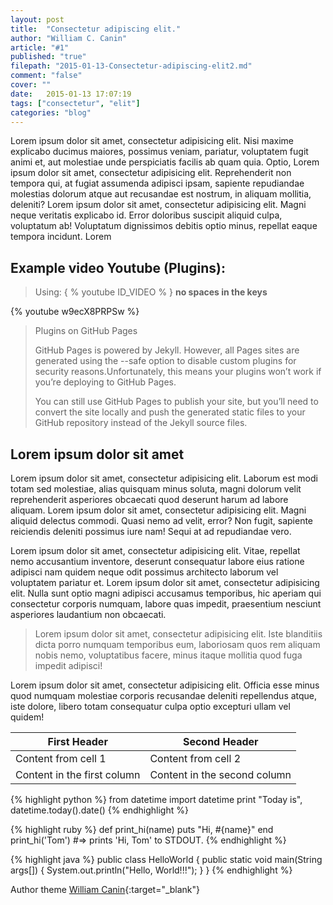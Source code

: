```yaml
---
layout: post
title:  "Consectetur adipiscing elit."
author: "William C. Canin"
article: "#1"
published: "true"
filepath: "2015-01-13-Consectetur-adipiscing-elit2.md"
comment: "false"
cover: ""
date:   2015-01-13 17:07:19
tags: ["consectetur", "elit"]
categories: "blog"
---
```


Lorem ipsum dolor sit amet, consectetur adipisicing elit. Nisi maxime explicabo ducimus maiores, possimus veniam, pariatur, voluptatem fugit animi et, aut molestiae unde perspiciatis facilis ab quam quia. Optio, Lorem ipsum dolor sit amet, consectetur adipisicing elit.
Reprehenderit non tempora qui, at fugiat assumenda adipisci ipsam, sapiente repudiandae molestias dolorum atque aut recusandae est nostrum, in aliquam mollitia, deleniti? Lorem ipsum dolor sit amet, consectetur adipisicing elit. Magni neque veritatis explicabo id. Error doloribus suscipit aliquid culpa, voluptatum ab! Voluptatum dignissimos debitis optio minus, repellat eaque tempora incidunt. Lorem

## Example video Youtube (Plugins):
> Using: { % youtube ID_VIDEO % } **no spaces in the keys**


{% youtube w9ecX8PRPSw %}

>  <span class="fa fa-info-circle" style="font-size: 30px;"></span> Plugins on GitHub Pages
>
> GitHub Pages is powered by Jekyll. However, all Pages sites are generated using the --safe option to disable custom plugins for security reasons.Unfortunately, this means your plugins won’t work if you’re deploying to GitHub Pages.
>
>You can still use GitHub Pages to publish your site, but you’ll need to convert the site locally and push the generated static files to your GitHub repository instead of the Jekyll source files.

## Lorem ipsum dolor sit amet

Lorem ipsum dolor sit amet, consectetur adipisicing elit. Laborum est modi totam sed molestiae, alias quisquam minus soluta, magni dolorum velit reprehenderit asperiores obcaecati quod deserunt harum ad labore aliquam.
Lorem ipsum dolor sit amet, consectetur adipisicing elit. Magni aliquid delectus commodi. Quasi nemo ad velit, error? Non fugit, sapiente reiciendis deleniti possimus iure nam! Sequi at ad repudiandae vero.


Lorem ipsum dolor sit amet, consectetur adipisicing elit. Vitae, repellat nemo accusantium inventore, deserunt consequatur labore eius ratione adipisci nam quidem neque odit possimus architecto laborum vel voluptatem pariatur et.
Lorem ipsum dolor sit amet, consectetur adipisicing elit. Nulla sunt optio magni adipisci accusamus temporibus, hic aperiam qui consectetur corporis numquam, labore quas impedit, praesentium nesciunt asperiores laudantium non obcaecati.

> Lorem ipsum dolor sit amet, consectetur adipisicing elit. Iste blanditiis dicta porro numquam temporibus eum, laboriosam quos rem aliquam nobis nemo, voluptatibus facere, minus itaque mollitia quod fuga impedit adipisci!


Lorem ipsum dolor sit amet, consectetur adipisicing elit. Officia esse minus quod numquam molestiae corporis recusandae deleniti repellendus atque, iste dolore, libero totam consequatur culpa optio excepturi ullam vel quidem!

First Header | Second Header
------------ | -------------
Content from cell 1 | Content from cell 2
Content in the first column | Content in the second column

{% highlight python %}
from datetime import datetime
print "Today is", datetime.today().date()
{% endhighlight %}

{% highlight ruby %}
def print_hi(name)
  puts "Hi, #{name}"
end
print_hi('Tom')
#=> prints 'Hi, Tom' to STDOUT.
{% endhighlight %}

{% highlight java %}
public class HelloWorld
{
    public static void main(String args[])
    {
        System.out.println("Hello, World!!!");
    }
}
{% endhighlight %}


Author theme [William Canin][Author]{:target="_blank"}

[Author]: http://williamcanin.github.io
